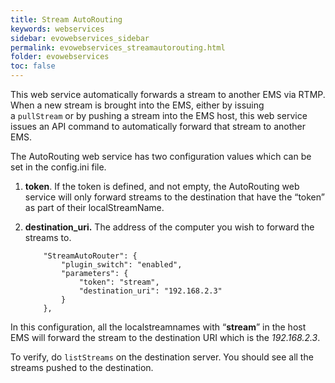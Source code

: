 ```yaml
---
title: Stream AutoRouting
keywords: webservices
sidebar: evowebservices_sidebar
permalink: evowebservices_streamautorouting.html
folder: evowebservices
toc: false
---
```




This web service automatically forwards a stream to another EMS via RTMP. When a new stream is brought into the EMS, either by issuing a `pullStream` or by pushing a stream into the EMS host, this web service issues an API command to automatically forward that stream to another EMS.

The AutoRouting web service has two configuration values which can be set in the config.ini file.

1. **token**. If the token is defined, and not empty, the AutoRouting web service will only forward streams to the destination that have the “token” as part of their localStreamName.

2. **destination_uri.** The address of the computer you wish to forward the streams to.

   ```
       "StreamAutoRouter": {
           "plugin_switch": "enabled",
           "parameters": {
               "token": "stream",
               "destination_uri": "192.168.2.3"
           }
       },
   ```

In this configuration, all the localstreamnames with “**stream**” in the host EMS will forward the stream to the destination URI which is the *192.168.2.3*.

To verify, do `listStreams` on the destination server. You should see all the streams pushed to the destination.
